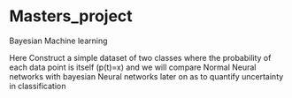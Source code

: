 # Masters_project
Bayesian Machine learning

Here Construct a simple dataset of two classes where the probability of each data point is itself (p(t)=x) and we will compare Normal Neural networks with bayesian Neural networks later on as to quantify uncertainty in classification
